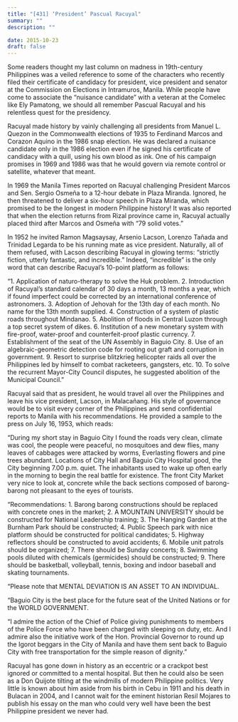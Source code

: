 ```yaml
---
title: "[431] ‘President’ Pascual Racuyal"
summary: ""
description: ""

date: 2015-10-23
draft: false
---
```



Some readers thought my last column on madness in 19th-century Philippines was a veiled reference to some of the characters who recently filed their certificate of candidacy for president, vice president and senator at the Commission on Elections in Intramuros, Manila. While people have come to associate the “nuisance candidate” with a veteran at the Comelec like Ely Pamatong, we should all remember Pascual Racuyal and his relentless quest for the presidency.

Racuyal made history by vainly challenging all presidents from Manuel L. Quezon in the Commonwealth elections of 1935 to Ferdinand Marcos and Corazon Aquino in the 1986 snap election. He was declared a nuisance candidate only in the 1986 election even if he signed his certificate of candidacy with a quill, using his own blood as ink. One of his campaign promises in 1969 and 1986 was that he would govern via remote control or satellite, whatever that meant.

In 1969 the Manila Times reported on Racuyal challenging President Marcos and Sen. Sergio Osmeña to a 12-hour debate in Plaza Miranda. Ignored, he then threatened to deliver a six-hour speech in Plaza Miranda, which promised to be the longest in modern Philippine history! It was also reported that when the election returns from Rizal province came in, Racuyal actually placed third after Marcos and Osmeña with “79 solid votes.”

In 1952 he invited Ramon Magsaysay, Arsenio Lacson, Lorenzo Tañada and Trinidad Legarda to be his running mate as vice president. Naturally, all of them refused, with Lacson describing Racuyal in glowing terms: “strictly fiction, utterly fantastic, and incredible.” Indeed, “incredible” is the only word that can describe Racuyal’s 10-point platform as follows:

“1. Application of naturo-therapy to solve the Huk problem. 2. Introduction of Racuyal’s standard calendar of 30 days a month, 13 months a year, which if found imperfect could be corrected by an international conference of astronomers. 3. Adoption of Jehovah for the 13th day of each month. No name for the 13th month supplied. 4. Construction of a system of plastic roads throughout Mindanao. 5. Abolition of floods in Central Luzon through a top secret system of dikes. 6. Institution of a new monetary system with fire-proof, water-proof and counterfeit-proof plastic currency. 7. Establishment of the seat of the UN Assembly in Baguio City. 8. Use of an algebraic-geometric detection code for rooting out graft and corruption in government. 9. Resort to surprise blitzkrieg helicopter raids all over the Philippines led by himself to combat racketeers, gangsters, etc. 10. To solve the recurrent Mayor-City Council disputes, he suggested abolition of the Municipal Council.”

Racuyal said that as president, he would travel all over the Philippines and leave his vice president, Lacson, in Malacañang.  His style of governance would be to visit every corner of the Philippines and send confidential reports to Manila with his recommendations. He provided a sample to the press on July 16, 1953, which reads:

“During my short stay in Baguio City I found the roads very clean, climate was cool, the people were peaceful, no mosquitoes and dew flies, many leaves of cabbages were attacked by worms, Everlasting flowers and pine trees abundant. Locations of City Hall and Baguio City Hospital good, the City beginning 7.00 p.m. quiet. The inhabitants used to wake up often early in the morning to begin the real battle for existence. The front City Market very nice to look at, concrete while the back sections composed of barong-barong not pleasant to the eyes of tourists.

“Recommendations: 1. Barong barong constructions should be replaced with concrete ones in the market; 2. A MOUNTAIN UNIVERSITY should be constructed for National Leadership training; 3. The Hanging Garden at the Burnham Park should be constructed; 4. Public Speech park with nice platform should be constructed for political candidates; 5. Highway reflectors should be constructed to avoid accidents; 6. Mobile unit patrols should be organized; 7. There should be Sunday concerts; 8. Swimming pools diluted with chemicals (germicides) should be constructed; 9. There should be basketball, volleyball, tennis, boxing and indoor baseball and skating tournaments.

“Please note that MENTAL DEVIATION IS AN ASSET TO AN INDIVIDUAL.

“Baguio City is the best place for the future seat of the United Nations or for the WORLD GOVERNMENT.

“I admire the action of the Chief of Police giving punishments to members of the Police Force who have been charged with sleeping on duty, etc. And I admire also the initiative work of the Hon. Provincial Governor to round up the Igorot beggars in the City of Manila and have them sent back to Baguio City with free transportation for the simple reason of dignity.”

Racuyal has gone down in history as an eccentric or a crackpot best ignored or committed to a mental hospital. But then he could also be seen as a Don Quijote tilting at the windmills of modern Philippine politics. Very little is known about him aside from his birth in Cebu in 1911 and his death in Bulacan in 2004, and I cannot wait for the eminent historian Resil Mojares to publish his essay on the man who could very well have been the best Philippine president we never had.
